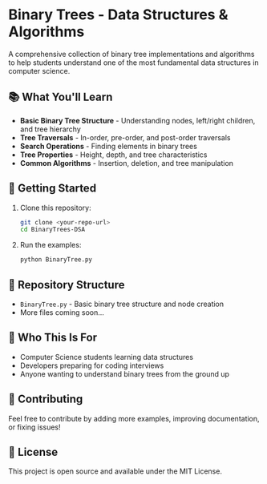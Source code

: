 # Binary Trees - Data Structures & Algorithms

A comprehensive collection of binary tree implementations and algorithms to help students understand one of the most fundamental data structures in computer science.

## 📚 What You'll Learn

- **Basic Binary Tree Structure** - Understanding nodes, left/right children, and tree hierarchy
- **Tree Traversals** - In-order, pre-order, and post-order traversals
- **Search Operations** - Finding elements in binary trees
- **Tree Properties** - Height, depth, and tree characteristics
- **Common Algorithms** - Insertion, deletion, and tree manipulation

## 🚀 Getting Started

1. Clone this repository:
   ```bash
   git clone <your-repo-url>
   cd BinaryTrees-DSA
   ```

2. Run the examples:
   ```bash
   python BinaryTree.py
   ```

## 📁 Repository Structure

- `BinaryTree.py` - Basic binary tree structure and node creation
- More files coming soon...

## 🎯 Who This Is For

- Computer Science students learning data structures
- Developers preparing for coding interviews
- Anyone wanting to understand binary trees from the ground up

## 🤝 Contributing

Feel free to contribute by adding more examples, improving documentation, or fixing issues!

## 📄 License

This project is open source and available under the MIT License.